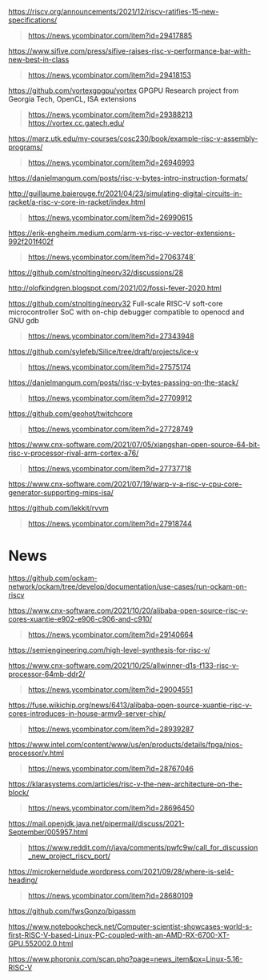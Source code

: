 https://riscv.org/announcements/2021/12/riscv-ratifies-15-new-specifications/
> https://news.ycombinator.com/item?id=29417885

https://www.sifive.com/press/sifive-raises-risc-v-performance-bar-with-new-best-in-class
> https://news.ycombinator.com/item?id=29418153

https://github.com/vortexgpgpu/vortex GPGPU Research project from Georgia Tech, OpenCL, ISA extensions
> https://news.ycombinator.com/item?id=29388213
> https://vortex.cc.gatech.edu/

https://marz.utk.edu/my-courses/cosc230/book/example-risc-v-assembly-programs/
> https://news.ycombinator.com/item?id=26946993

https://danielmangum.com/posts/risc-v-bytes-intro-instruction-formats/

http://guillaume.baierouge.fr/2021/04/23/simulating-digital-circuits-in-racket/a-risc-v-core-in-racket/index.html
> https://news.ycombinator.com/item?id=26990615

https://erik-engheim.medium.com/arm-vs-risc-v-vector-extensions-992f201f402f
> https://news.ycombinator.com/item?id=27063748`

https://github.com/stnolting/neorv32/discussions/28

http://olofkindgren.blogspot.com/2021/02/fossi-fever-2020.html

https://github.com/stnolting/neorv32 Full-scale RISC-V soft-core microcontroller SoC with on-chip debugger compatible to openocd and GNU gdb
> https://news.ycombinator.com/item?id=27343948

https://github.com/sylefeb/Silice/tree/draft/projects/ice-v
> https://news.ycombinator.com/item?id=27575174

https://danielmangum.com/posts/risc-v-bytes-passing-on-the-stack/
> https://news.ycombinator.com/item?id=27709912

https://github.com/geohot/twitchcore
> https://news.ycombinator.com/item?id=27728749

https://www.cnx-software.com/2021/07/05/xiangshan-open-source-64-bit-risc-v-processor-rival-arm-cortex-a76/
> https://news.ycombinator.com/item?id=27737718

https://www.cnx-software.com/2021/07/19/warp-v-a-risc-v-cpu-core-generator-supporting-mips-isa/

https://github.com/lekkit/rvvm
> https://news.ycombinator.com/item?id=27918744

# News
https://github.com/ockam-network/ockam/tree/develop/documentation/use-cases/run-ockam-on-riscv

https://www.cnx-software.com/2021/10/20/alibaba-open-source-risc-v-cores-xuantie-e902-e906-c906-and-c910/
> https://news.ycombinator.com/item?id=29140664

https://semiengineering.com/high-level-synthesis-for-risc-v/

https://www.cnx-software.com/2021/10/25/allwinner-d1s-f133-risc-v-processor-64mb-ddr2/
> https://news.ycombinator.com/item?id=29004551

https://fuse.wikichip.org/news/6413/alibaba-open-source-xuantie-risc-v-cores-introduces-in-house-armv9-server-chip/
> https://news.ycombinator.com/item?id=28939287

https://www.intel.com/content/www/us/en/products/details/fpga/nios-processor/v.html
> https://news.ycombinator.com/item?id=28767046

https://klarasystems.com/articles/risc-v-the-new-architecture-on-the-block/
> https://news.ycombinator.com/item?id=28696450

https://mail.openjdk.java.net/pipermail/discuss/2021-September/005957.html
> https://www.reddit.com/r/java/comments/pwfc9w/call_for_discussion_new_project_riscv_port/

https://microkerneldude.wordpress.com/2021/09/28/where-is-sel4-heading/
> https://news.ycombinator.com/item?id=28680109

https://github.com/fwsGonzo/bigassm

https://www.notebookcheck.net/Computer-scientist-showcases-world-s-first-RISC-V-based-Linux-PC-coupled-with-an-AMD-RX-6700-XT-GPU.552002.0.html

https://www.phoronix.com/scan.php?page=news_item&px=Linux-5.16-RISC-V
